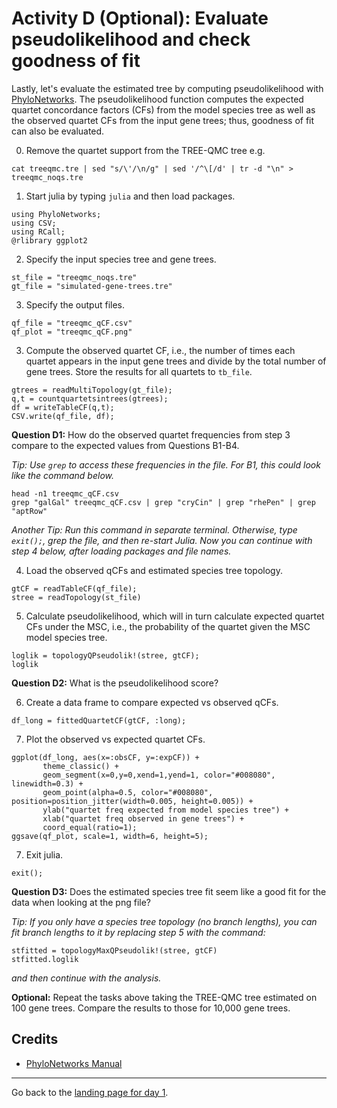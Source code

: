 Activity D (Optional): Evaluate pseudolikelihood and check goodness of fit
===

Lastly, let's evaluate the estimated tree by computing pseudolikelihood with [PhyloNetworks](https://crsl4.github.io/PhyloNetworks.jl/latest/). 
The pseudolikelihood function computes the expected quartet concordance factors (CFs) from the model species tree as well as the observed quartet CFs from the input gene trees; thus, goodness of fit can also be evaluated.

0. Remove the quartet support from the TREE-QMC tree e.g.
```
cat treeqmc.tre | sed "s/\'/\n/g" | sed '/^\[/d' | tr -d "\n" > treeqmc_noqs.tre
```

1. Start julia by typing `julia` and then load packages.
```
using PhyloNetworks;
using CSV;
using RCall;
@rlibrary ggplot2
```

2. Specify the input species tree and gene trees.
```
st_file = "treeqmc_noqs.tre"
gt_file = "simulated-gene-trees.tre"
```

3. Specify the output files.
```
qf_file = "treeqmc_qCF.csv"
qf_plot = "treeqmc_qCF.png"
```

3. Compute the observed quartet CF, i.e., the number of times each quartet appears in the input gene trees and divide by the total number of gene trees. Store the results for all quartets to `tb_file`.
```
gtrees = readMultiTopology(gt_file);
q,t = countquartetsintrees(gtrees);
df = writeTableCF(q,t);
CSV.write(qf_file, df);
```

**Question D1:** How do the observed quartet frequencies from step 3 compare to the expected values from Questions B1-B4. 

*Tip: Use `grep` to access these frequencies in the file. For B1, this could look like the command below.*

```
head -n1 treeqmc_qCF.csv
grep "galGal" treeqmc_qCF.csv | grep "cryCin" | grep "rhePen" | grep "aptRow"
```
*Another Tip: Run this command in separate terminal. Otherwise, type `exit();`, grep the file, and then re-start Julia. Now you can continue with step 4 below, after loading packages and file names.*

4. Load the observed qCFs and estimated species tree topology.
```
gtCF = readTableCF(qf_file);
stree = readTopology(st_file)
```

5. Calculate pseudolikelihood, which will in turn calculate expected quartet CFs under the MSC, i.e., the probability of the quartet given the MSC model species tree.
```
loglik = topologyQPseudolik!(stree, gtCF);
loglik
```

**Question D2:** What is the pseudolikelihood score?

6. Create a data frame to compare expected vs observed qCFs.
```
df_long = fittedQuartetCF(gtCF, :long);
```

7. Plot the observed vs expected quartet CFs.
```
ggplot(df_long, aes(x=:obsCF, y=:expCF)) +
       theme_classic() + 
       geom_segment(x=0,y=0,xend=1,yend=1, color="#008080", linewidth=0.3) + 
       geom_point(alpha=0.5, color="#008080", position=position_jitter(width=0.005, height=0.005)) + 
       ylab("quartet freq expected from model species tree") + 
       xlab("quartet freq observed in gene trees") + 
       coord_equal(ratio=1);
ggsave(qf_plot, scale=1, width=6, height=5);
```

7. Exit julia.
```
exit();
```

**Question D3:** Does the estimated species tree fit seem like a good fit for the data when looking at the png file?

*Tip: If you only have a species tree topology (no branch lengths), you can fit branch lengths to it by replacing step 5 with the command:*
```
stfitted = topologyMaxQPseudolik!(stree, gtCF)
stfitted.loglik
```
*and then continue with the analysis.*

**Optional:** Repeat the tasks above taking the TREE-QMC tree estimated on 100 gene trees. Compare the results to those for 10,000 gene trees.

Credits
---
* [PhyloNetworks Manual](https://crsl4.github.io/PhyloNetworks.jl/latest/man/expectedCFs/)

---

Go back to the [landing page for day 1](README.md).
